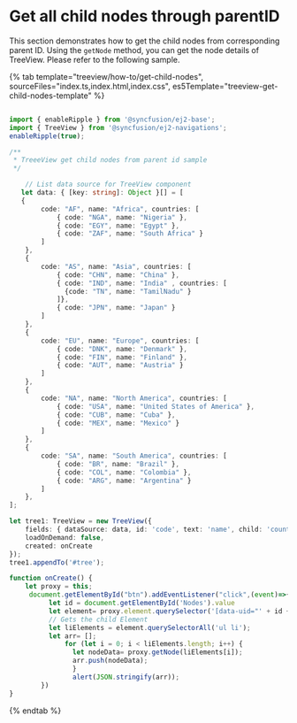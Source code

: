 # Get all child nodes through parentID

This section demonstrates how to get the child nodes from corresponding parent ID. Using the `getNode` method, you can get the node details of TreeView. Please refer to the following sample.

{% tab template="treeview/how-to/get-child-nodes", sourceFiles="index.ts,index.html,index.css", es5Template="treeview-get-child-nodes-template" %}

```typescript

import { enableRipple } from '@syncfusion/ej2-base';
import { TreeView } from '@syncfusion/ej2-navigations';
enableRipple(true);

/**
 * TreeeView get child nodes from parent id sample
 */

    // List data source for TreeView component
   let data: { [key: string]: Object }[] = [
   {
        code: "AF", name: "Africa", countries: [
            { code: "NGA", name: "Nigeria" },
            { code: "EGY", name: "Egypt" },
            { code: "ZAF", name: "South Africa" }
        ]
    },
    {
        code: "AS", name: "Asia", countries: [
            { code: "CHN", name: "China" },
            { code: "IND", name: "India" , countries: [
              {code: "TN", name: "TamilNadu" }
            ]},
            { code: "JPN", name: "Japan" }
        ]
    },
    {
        code: "EU", name: "Europe", countries: [
            { code: "DNK", name: "Denmark" },
            { code: "FIN", name: "Finland" },
            { code: "AUT", name: "Austria" }
        ]
    },
    {
        code: "NA", name: "North America", countries: [
            { code: "USA", name: "United States of America" },
            { code: "CUB", name: "Cuba" },
            { code: "MEX", name: "Mexico" }
        ]
    },
    {
        code: "SA", name: "South America", countries: [
            { code: "BR", name: "Brazil" },
            { code: "COL", name: "Colombia" },
            { code: "ARG", name: "Argentina" }
        ]
    },
];

let tree1: TreeView = new TreeView({
    fields: { dataSource: data, id: 'code', text: 'name', child: 'countries' },
    loadOnDemand: false,
    created: onCreate
});
tree1.appendTo('#tree');

function onCreate() {
    let proxy = this;
     document.getElementById("btn").addEventListener("click",(event)=>{
          let id = document.getElementById('Nodes').value
          let element= proxy.element.querySelector('[data-uid="' + id + '"]');
          // Gets the child Element
          let liElements = element.querySelectorAll('ul li');
          let arr= [];
              for (let i = 0; i < liElements.length; i++) {
                let nodeData= proxy.getNode(liElements[i]);
                arr.push(nodeData);
                }
                alert(JSON.stringify(arr));
        })
}

```

{% endtab %}